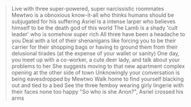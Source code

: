 >Live with three super-powered, super narcissistic roommates
>Mewtwo is a obnoxious know-it-all who thinks humans should be subjugated for his suffering
>Asriel is a intense larper who believes himself to be the death god of this world
>The Lamb is a shady 'cult leader' who is somehow super rich 
>All three have been a headache to you 
>Deal with a lot of their shenanigans like forcing you to be their carrier for their shopping bags or having to ground them from their delusional tirades (at the expense of your wallet or sanity)
>One day, you meet up with a co-worker, a cute deer lady, and talk about your problems to her
>She suggests moving to that new apartment complex opening at the other side of town
>Unknowingly your conversation is being eavesdropped by Mewtwo
>Walk home to find yourself blacking out and tied to a bed 
>See the three femboy wearing girly lingerie with their faces none too happy
>"So who is she Anon?", Asriel crossed his arms